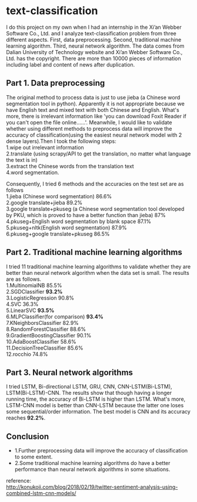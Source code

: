 # text-classification
I do this project on my own when I had an internship in the Xi’an Webber Software Co., Ltd. and I analyze text-classification problem from three different aspects. First, data preprocessing. Second, traditional machine learning algorithm. Third, neural network algorithm. The data comes from Dalian University of Technology website and Xi’an Webber Software Co., Ltd. has the copyright. There are more than 10000 pieces of information including label and content of news after duplication.
## Part 1. Data preprocessing
The original method to process data is just to use jieba (a Chinese word segmentation tool in python). Apparently it is not appropriate because we have English text and mixed text with both Chinese and English. What's more, there is irrelevant information like 'you can download Foxit Reader if you can't open the file online……'. Meanwhile, I would like to validate whether using different methods to preprocess data will improve the accuracy of classification(using the easiest neural network model with 2 dense layers).Then I took the following steps:   
  1.wipe out irrelevant information   
  2.translate (using scrapy/API to get the translation, no matter what language the text is in)   
  3.extract the Chinese words from the translation text   
  4.word segmentation.  
    
Consequently, I tried 6 methods and the accuracies on the test set are as follows  
  1.jieba (Chinese word segmentation) 86.6%  
  2.google translate+jieba 89.2%  
  3.google translate+pkuseg (a Chinese word segmentation tool developed by PKU, which is proved to have a better function than jieba) 87%  
  4.pkuseg+English word segmentation by blank space 87.1%  
  5.pkuseg+nltk(English word segmentation) 87.9%  
  6.pkuseg+google translate+pkuseg 86.5%  

## Part 2. Traditional machine learning algorithms
I tried 11 traditional machine learning algorithms to validate whether they are better than neural network algorithm when the data set is small. The results are as follows.  
  1.MultinomialNB 85.5%  
  2.SGDClassifier **93.2%**  
  3.LogisticRegression 90.8%  
  4.SVC 36.3%  
  5.LinearSVC **93.5%**  
  6.MLPClassifier(for comparison) **93.4%**  
  7.KNeighborsClassifier 82.9%  
  8.RandomForestClassifier 88.6%  
  9.GradientBoostingClassifier 90.1%  
  10.AdaBoostClassifier 58.6%  
  11.DecisionTreeClassifier 85.6%  
  12.rocchio 74.8%

## Part 3. Neural network algorithms
I tried LSTM, Bi-directional LSTM, GRU, CNN, CNN-LSTM(Bi-LSTM), LSTM(Bi-LSTM)-CNN. The results show that though having a longer running time, the accuracy of Bi-LSTM is higher than LSTM. What's more, LSTM-CNN model is better than CNN-LSTM because the latter one loses some sequential/order information. The best model is CNN and its accuracy reaches **92.2%**.
## Conclusion
* 1.Further preprocessing data will improve the accuracy of classification to some extent.  
* 2.Some traditional machine learning algorithms do have a better performance than neural network algorithms in some situations.

reference:  
http://konukoii.com/blog/2018/02/19/twitter-sentiment-analysis-using-combined-lstm-cnn-models/
